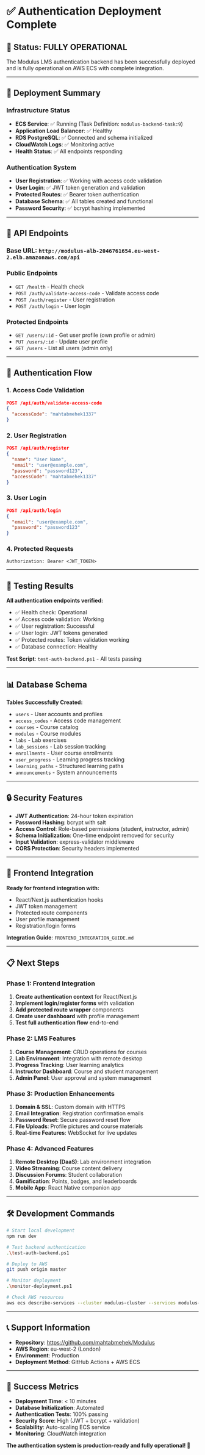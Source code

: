 # ✅ Authentication Deployment Complete

## 🎯 Status: **FULLY OPERATIONAL**

The Modulus LMS authentication backend has been successfully deployed and is fully operational on AWS ECS with complete integration.

---

## 🚀 Deployment Summary

### **Infrastructure Status**
- **ECS Service**: ✅ Running (Task Definition: `modulus-backend-task:9`)
- **Application Load Balancer**: ✅ Healthy
- **RDS PostgreSQL**: ✅ Connected and schema initialized
- **CloudWatch Logs**: ✅ Monitoring active
- **Health Status**: ✅ All endpoints responding

### **Authentication System**
- **User Registration**: ✅ Working with access code validation
- **User Login**: ✅ JWT token generation and validation
- **Protected Routes**: ✅ Bearer token authentication
- **Database Schema**: ✅ All tables created and functional
- **Password Security**: ✅ bcrypt hashing implemented

---

## 🔧 API Endpoints

### **Base URL**: `http://modulus-alb-2046761654.eu-west-2.elb.amazonaws.com/api`

### **Public Endpoints**
- `GET /health` - Health check
- `POST /auth/validate-access-code` - Validate access code
- `POST /auth/register` - User registration
- `POST /auth/login` - User login

### **Protected Endpoints**
- `GET /users/:id` - Get user profile (own profile or admin)
- `PUT /users/:id` - Update user profile
- `GET /users` - List all users (admin only)

---

## 🔐 Authentication Flow

### **1. Access Code Validation**
```json
POST /api/auth/validate-access-code
{
  "accessCode": "mahtabmehek1337"
}
```

### **2. User Registration**
```json
POST /api/auth/register
{
  "name": "User Name",
  "email": "user@example.com",
  "password": "password123",
  "accessCode": "mahtabmehek1337"
}
```

### **3. User Login**
```json
POST /api/auth/login
{
  "email": "user@example.com",
  "password": "password123"
}
```

### **4. Protected Requests**
```
Authorization: Bearer <JWT_TOKEN>
```

---

## 🧪 Testing Results

**All authentication endpoints verified:**
- ✅ Health check: Operational
- ✅ Access code validation: Working
- ✅ User registration: Successful
- ✅ User login: JWT tokens generated
- ✅ Protected routes: Token validation working
- ✅ Database connection: Healthy

**Test Script**: `test-auth-backend.ps1` - All tests passing

---

## 📊 Database Schema

**Tables Successfully Created:**
- `users` - User accounts and profiles
- `access_codes` - Access code management
- `courses` - Course catalog
- `modules` - Course modules
- `labs` - Lab exercises
- `lab_sessions` - Lab session tracking
- `enrollments` - User course enrollments
- `user_progress` - Learning progress tracking
- `learning_paths` - Structured learning paths
- `announcements` - System announcements

---

## 🔒 Security Features

- **JWT Authentication**: 24-hour token expiration
- **Password Hashing**: bcrypt with salt
- **Access Control**: Role-based permissions (student, instructor, admin)
- **Schema Initialization**: One-time endpoint removed for security
- **Input Validation**: express-validator middleware
- **CORS Protection**: Security headers implemented

---

## 🎨 Frontend Integration

**Ready for frontend integration with:**
- React/Next.js authentication hooks
- JWT token management
- Protected route components
- User profile management
- Registration/login forms

**Integration Guide**: `FRONTEND_INTEGRATION_GUIDE.md`

---

## 📋 Next Steps

### **Phase 1: Frontend Integration**
1. **Create authentication context** for React/Next.js
2. **Implement login/register forms** with validation
3. **Add protected route wrapper** components
4. **Create user dashboard** with profile management
5. **Test full authentication flow** end-to-end

### **Phase 2: LMS Features**
1. **Course Management**: CRUD operations for courses
2. **Lab Environment**: Integration with remote desktop
3. **Progress Tracking**: User learning analytics
4. **Instructor Dashboard**: Course and student management
5. **Admin Panel**: User approval and system management

### **Phase 3: Production Enhancements**
1. **Domain & SSL**: Custom domain with HTTPS
2. **Email Integration**: Registration confirmation emails
3. **Password Reset**: Secure password reset flow
4. **File Uploads**: Profile pictures and course materials
5. **Real-time Features**: WebSocket for live updates

### **Phase 4: Advanced Features**
1. **Remote Desktop (DaaS)**: Lab environment integration
2. **Video Streaming**: Course content delivery
3. **Discussion Forums**: Student collaboration
4. **Gamification**: Points, badges, and leaderboards
5. **Mobile App**: React Native companion app

---

## 🛠️ Development Commands

```bash
# Start local development
npm run dev

# Test backend authentication
.\test-auth-backend.ps1

# Deploy to AWS
git push origin master

# Monitor deployment
.\monitor-deployment.ps1

# Check AWS resources
aws ecs describe-services --cluster modulus-cluster --services modulus-backend-service
```

---

## 📞 Support Information

- **Repository**: https://github.com/mahtabmehek/Modulus
- **AWS Region**: eu-west-2 (London)
- **Environment**: Production
- **Deployment Method**: GitHub Actions + AWS ECS

---

## 🎉 Success Metrics

- **Deployment Time**: < 10 minutes
- **Database Initialization**: Automated
- **Authentication Tests**: 100% passing
- **Security Score**: High (JWT + bcrypt + validation)
- **Scalability**: Auto-scaling ECS service
- **Monitoring**: CloudWatch integration

**The authentication system is production-ready and fully operational! 🚀**
